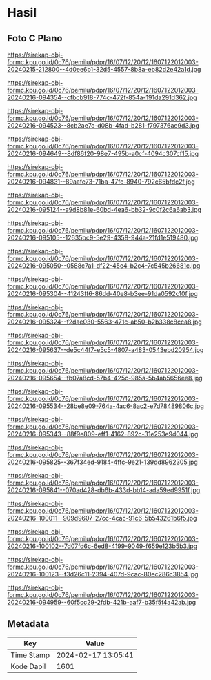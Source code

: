 # Hasil

## Foto C Plano

https://sirekap-obj-formc.kpu.go.id/0c76/pemilu/pdpr/16/07/12/20/12/1607122012003-20240215-212800--4d0ee6b1-32d5-4557-8b8a-eb82d2e42a1d.jpg

https://sirekap-obj-formc.kpu.go.id/0c76/pemilu/pdpr/16/07/12/20/12/1607122012003-20240216-094354--cfbcb918-774c-472f-854a-191da291d362.jpg

https://sirekap-obj-formc.kpu.go.id/0c76/pemilu/pdpr/16/07/12/20/12/1607122012003-20240216-094523--8cb2ae7c-d08b-4fad-b281-f797376ae9d3.jpg

https://sirekap-obj-formc.kpu.go.id/0c76/pemilu/pdpr/16/07/12/20/12/1607122012003-20240216-094649--8df86f20-98e7-495b-a0cf-4094c307cf15.jpg

https://sirekap-obj-formc.kpu.go.id/0c76/pemilu/pdpr/16/07/12/20/12/1607122012003-20240216-094831--89aafc73-71ba-47fc-8940-792c65bfdc2f.jpg

https://sirekap-obj-formc.kpu.go.id/0c76/pemilu/pdpr/16/07/12/20/12/1607122012003-20240216-095124--a9d8b81e-60bd-4ea6-bb32-9c0f2c6a6ab3.jpg

https://sirekap-obj-formc.kpu.go.id/0c76/pemilu/pdpr/16/07/12/20/12/1607122012003-20240216-095105--12635bc9-5e29-4358-944a-21fd1e519480.jpg

https://sirekap-obj-formc.kpu.go.id/0c76/pemilu/pdpr/16/07/12/20/12/1607122012003-20240216-095050--0588c7a1-df22-45e4-b2c4-7c545b26681c.jpg

https://sirekap-obj-formc.kpu.go.id/0c76/pemilu/pdpr/16/07/12/20/12/1607122012003-20240216-095304--41243ff6-86dd-40e8-b3ee-91da0592c10f.jpg

https://sirekap-obj-formc.kpu.go.id/0c76/pemilu/pdpr/16/07/12/20/12/1607122012003-20240216-095324--f2dae030-5563-471c-ab50-b2b338c8cca8.jpg

https://sirekap-obj-formc.kpu.go.id/0c76/pemilu/pdpr/16/07/12/20/12/1607122012003-20240216-095637--de5c44f7-e5c5-4807-a483-0543ebd20954.jpg

https://sirekap-obj-formc.kpu.go.id/0c76/pemilu/pdpr/16/07/12/20/12/1607122012003-20240216-095654--fb07a8cd-57b4-425c-985a-5b4ab5656ee8.jpg

https://sirekap-obj-formc.kpu.go.id/0c76/pemilu/pdpr/16/07/12/20/12/1607122012003-20240216-095534--28be8e09-764a-4ac6-8ac2-e7d78489806c.jpg

https://sirekap-obj-formc.kpu.go.id/0c76/pemilu/pdpr/16/07/12/20/12/1607122012003-20240216-095343--88f9e809-eff1-4162-892c-31e253e9d044.jpg

https://sirekap-obj-formc.kpu.go.id/0c76/pemilu/pdpr/16/07/12/20/12/1607122012003-20240216-095825--367f34ed-9184-4ffc-9e21-139dd8962305.jpg

https://sirekap-obj-formc.kpu.go.id/0c76/pemilu/pdpr/16/07/12/20/12/1607122012003-20240216-095841--070ad428-db6b-433d-bb14-ada59ed9951f.jpg

https://sirekap-obj-formc.kpu.go.id/0c76/pemilu/pdpr/16/07/12/20/12/1607122012003-20240216-100011--909d9607-27cc-4cac-91c6-5b543261b6f5.jpg

https://sirekap-obj-formc.kpu.go.id/0c76/pemilu/pdpr/16/07/12/20/12/1607122012003-20240216-100102--7d07fd6c-6ed8-4199-9049-f659e123b5b3.jpg

https://sirekap-obj-formc.kpu.go.id/0c76/pemilu/pdpr/16/07/12/20/12/1607122012003-20240216-100123--f3d26c11-2394-407d-9cac-80ec286c3854.jpg

https://sirekap-obj-formc.kpu.go.id/0c76/pemilu/pdpr/16/07/12/20/12/1607122012003-20240216-094959--60f5cc29-2fdb-421b-aaf7-b35f5f4a42ab.jpg


## Metadata

| Key        | Value               |
| ---------- | ------------------- |
| Time Stamp | 2024-02-17 13:05:41 |
| Kode Dapil | 1601                |



